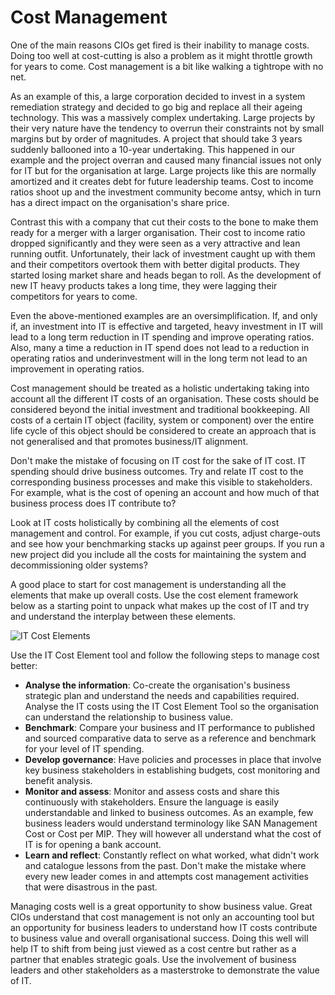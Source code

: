 # Cost Management

One of the main reasons CIOs get fired is their inability to manage costs. Doing too well at cost-cutting is also a problem as it might throttle growth for years to come. Cost management is a bit like walking a tightrope with no net.

As an example of this, a large corporation decided to invest in a system remediation strategy and decided to go big and replace all their ageing technology. This was a massively complex undertaking. Large projects by their very nature have the tendency to overrun their constraints not by small margins but by order of magnitudes. A project that should take 3 years suddenly ballooned into a 10-year undertaking. This happened in our example and the project overran and caused many financial issues not only for IT but for the organisation at large. Large projects like this are normally amortized and it creates debt for future leadership teams. Cost to income ratios shoot up and the investment community become antsy, which in turn has a direct impact on the organisation's share price. 

Contrast this with a company that cut their costs to the bone to make them ready for a merger with a larger organisation. Their cost to income ratio dropped significantly and they were seen as a very attractive and lean running outfit. Unfortunately, their lack of investment caught up with them and their competitors overtook them with better digital products. They started losing market share and heads began to roll.  As the development of new IT heavy products takes a long time, they were lagging their competitors for years to come.

Even the above-mentioned examples are an oversimplification. If, and only if, an investment into IT is effective and targeted, heavy investment in IT will lead to a long term reduction in IT spending and improve operating ratios. Also, many a time a reduction in IT spend does not lead to a reduction in operating ratios and underinvestment will in the long term not lead to an improvement in operating ratios. 

Cost management should be treated as a holistic undertaking taking into account all the different IT costs of an organisation. These costs should be considered beyond the initial investment and traditional bookkeeping. All costs of a certain IT object (facility, system or component) over the entire life cycle of this object should be considered to create an approach that is not generalised and that promotes business/IT alignment. 

Don't make the mistake of focusing on IT cost for the sake of IT cost. IT spending should drive business outcomes. Try and relate IT cost to the corresponding business processes and make this visible to stakeholders. For example, what is the cost of opening an account and how much of that business process does IT contribute to? 

Look at IT costs holistically by combining all the elements of cost management and control. For example, if you cut costs, adjust charge-outs and see how your benchmarking stacks up against peer groups. If you run a new project did you include all the costs for maintaining the system and decommissioning older systems?

A good place to start for cost management is understanding all the elements that make up overall costs. Use the cost element framework below as a starting point to unpack what makes up the cost of IT and try and understand the interplay between these elements.

![IT Cost Elements](/Users/carl_marnewick/Downloads/CostManagement.png)

Use the IT Cost Element tool and follow the following steps to manage cost better:

- __Analyse the information__: Co-create the organisation's business strategic plan and understand the needs and capabilities required. Analyse the IT costs using the IT Cost Element Tool so the organisation can understand the relationship to business value. 
- __Benchmark__: Compare your business and IT performance to published and sourced comparative data to serve as a reference and benchmark for your level of IT spending.
- __Develop governance__: Have policies and processes in place that involve key business stakeholders in establishing budgets, cost monitoring and benefit analysis.
- __Monitor and assess__: Monitor and assess costs and share this continuously with stakeholders. Ensure the language is easily understandable and linked to business outcomes. As an example, few business leaders would understand terminology like SAN Management Cost or Cost per MIP. They will however all understand what the cost of IT is for opening a bank account.
- __Learn and reflect__: Constantly reflect on what worked, what didn't work and catalogue lessons from the past. Don't make the mistake where every new leader comes in and attempts cost management activities that were disastrous in the past.

Managing costs well is a great opportunity to show business value. Great CIOs understand that cost management is not only an accounting tool but an opportunity for business leaders to understand how IT costs contribute to business value and overall organisational success. Doing this well will help IT to shift from being just viewed as a cost centre but rather as a partner that enables strategic goals. Use the involvement of business leaders and other stakeholders as a masterstroke to demonstrate the value of IT.




